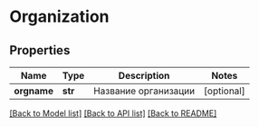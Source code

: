 # Organization

## Properties
Name | Type | Description | Notes
------------ | ------------- | ------------- | -------------
**orgname** | **str** | Название организации | [optional] 

[[Back to Model list]](../README.md#documentation-for-models) [[Back to API list]](../README.md#documentation-for-api-endpoints) [[Back to README]](../README.md)

